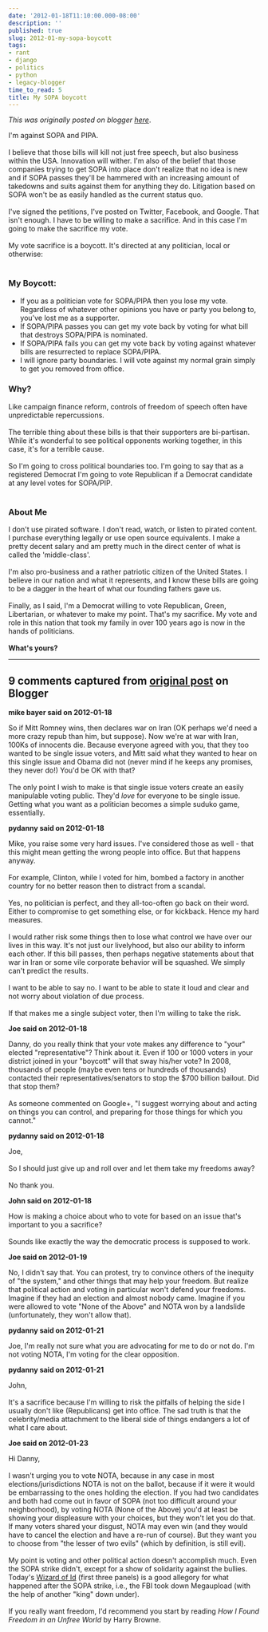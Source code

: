 ```yaml
---
date: '2012-01-18T11:10:00.000-08:00'
description: ''
published: true
slug: 2012-01-my-sopa-boycott
tags:
- rant
- django
- politics
- python
- legacy-blogger
time_to_read: 5
title: My SOPA boycott
---
```


*This was originally posted on blogger [here](https://pydanny.blogspot.com/2012/01/my-sopa-boycott.html)*.

I'm against SOPA and PIPA.<br /><br />I believe that those bills will kill not just free speech, but also business within the USA. Innovation will wither. I'm also of the belief that those companies trying to get SOPA into place don't realize that no idea is new and if SOPA passes they'll be hammered with an increasing amount of takedowns and suits against them for anything they do. Litigation based on SOPA won't be as easily handled as the current status quo.<br /><br />I've signed the petitions, I've posted on Twitter, Facebook, and Google. That isn't enough. I have to be willing to make a sacrifice. And in this case I'm going to make the sacrifice my vote.<br /><br />My vote sacrifice is a boycott. It's directed at any politician, local or otherwise:<br /><br /><h3>My Boycott:</h3><ul><li>If you as a politician vote for SOPA/PIPA then you lose my vote. Regardless of whatever other opinions you have or party you belong to, you've lost me as a supporter.</li><li>If SOPA/PIPA passes you can get my vote back by voting for what bill that destroys SOPA/PIPA is nominated.</li><li>If SOPA/PIPA fails you can get my vote back by voting against whatever bills are resurrected to replace SOPA/PIPA.</li><li>I will ignore party boundaries. I will vote against my normal grain simply to get you removed from office.</li></ul><div><h3>Why?</h3></div><div>Like campaign finance reform, controls of freedom of speech often have unpredictable repercussions.&nbsp;</div><div><br /></div><div>The terrible thing about these bills is that their supporters are bi-partisan. While it's wonderful to see political opponents working together, in this case, it's for a terrible cause.&nbsp;</div><div><br /></div><div>So I'm going to cross political boundaries too. I'm going to say that as a registered Democrat I'm going to vote Republican if a Democrat candidate at any level votes for SOPA/PIP.</div><br /><div><h3>About Me</h3></div><div>I don't use pirated software. I don't read, watch, or listen to pirated content. I purchase everything legally or use open source equivalents. I make a pretty decent salary and am pretty much in the direct center of what is called the 'middle-class'.<br /><br />I'm also pro-business and a rather patriotic citizen of the United States. I believe in our nation and what it represents, and I know these bills are going to be a dagger in the heart of what our founding fathers gave us.</div><div><br /></div><div>Finally, as I said, I'm a Democrat willing to vote Republican, Green, Libertarian, or whatever to make my point. That's my sacrifice. My vote and role in this nation that took my family in over 100 years ago is now in the hands of politicians.<br /><br /><b>What's yours?</b></div>

---

## 9 comments captured from [original post](https://pydanny.blogspot.com/2012/01/my-sopa-boycott.html) on Blogger

**mike bayer said on 2012-01-18**

So if Mitt Romney wins, then declares war on Iran (OK perhaps we'd need a more crazy repub than him, but suppose).  Now we're at war with Iran, 100Ks of innocents die.  Because everyone agreed with you, that they too wanted to be single issue voters, and Mitt said what they wanted to hear on this single issue and Obama did not (never mind if he keeps any promises, they never do!)  You'd be OK with that?<br /><br />The only point I wish to make is that single issue voters create an easily manipulable voting public.  They'd *love* for everyone to be single issue.  Getting what you want as a politician becomes a simple suduko game, essentially.

**pydanny said on 2012-01-18**

Mike, you raise some very hard issues. I've considered those as well - that this might mean getting the wrong people into office. But that happens anyway.<br /><br />For example, Clinton, while I voted for him, bombed a factory in another country for no better reason then to distract from a scandal. <br /><br />Yes, no politician is perfect, and they all-too-often go back on their word. Either to compromise to get something else, or for kickback. Hence my hard measures.<br /><br />I would rather risk some things then to lose what control we have over our lives in this way. It's not just our livelyhood, but also our ability to inform each other. If this bill passes, then perhaps negative statements about that war in Iran or some vile corporate behavior will be squashed. We simply can't predict the results.<br /><br />I want to be able to say no. I want to be able to state it loud and clear and not worry about violation of due process.<br /><br />If that makes me a single subject voter, then I'm willing to take the risk.

**Joe said on 2012-01-18**

Danny, do you really think that your vote makes any difference to &quot;your&quot; elected &quot;representative&quot;?  Think about it.  Even if 100 or 1000 voters in your district joined in your &quot;boycott&quot; will that sway his/her vote?  In 2008, thousands of people (maybe even tens or hundreds of thousands) contacted their representatives/senators to stop the $700 billion bailout. Did that stop them?<br /><br />As someone commented on Google+, &quot;I suggest worrying about and acting on things you can control, and preparing for those things for which you cannot.&quot;

**pydanny said on 2012-01-18**

Joe,<br /><br />So I should just give up and roll over and let them take my freedoms away?<br /><br />No thank you.

**John said on 2012-01-18**

How is making a choice about who to vote for based on an issue that's important to you a sacrifice?<br /><br />Sounds like exactly the way the democratic process is supposed to work.

**Joe said on 2012-01-19**

No, I didn't say that. You can protest, try to convince others of the inequity of &quot;the system,&quot; and other things that may help your freedom. But realize that political action and voting in particular won't defend your freedoms. Imagine if they had an election and almost nobody came.  Imagine if you were allowed to vote &quot;None of the Above&quot; and NOTA won by a landslide (unfortunately, they won't allow that).

**pydanny said on 2012-01-21**

Joe, I'm really not sure what you are advocating for me to do or not do. I'm not voting NOTA, I'm voting for the clear opposition.

**pydanny said on 2012-01-21**

John,<br /><br />It's a sacrifice because I'm willing to risk the pitfalls of helping the side I usually don't like (Republicans) get into office. The sad truth is that the celebrity/media attachment to the liberal side of things endangers a lot of what I care about.

**Joe said on 2012-01-23**

Hi Danny,<br /><br />I wasn't urging you to vote NOTA, because in any case in most elections/jurisdictions NOTA is not on the ballot, because if it were it would be embarrassing to the ones holding the election.  If you had two candidates and both had come out in favor of SOPA (not too difficult around your neighborhood), by voting NOTA (None of the Above) you'd at least be showing your displeasure with your choices, but they won't let you do that. If many voters shared your disgust, NOTA may even win (and they would have to cancel the election and have a re-run of course). But they want you to choose from &quot;the lesser of two evils&quot; (which by definition, is still evil).<br /><br />My point is voting and other political action doesn't accomplish much. Even the SOPA strike didn't, except for a show of solidarity against the bullies. Today's <a href="http://www.gocomics.com/wizardofid/2012/01/23" rel="nofollow">Wizard of Id</a> (first three panels) is a good allegory for what happened after the SOPA strike, i.e., the FBI took down Megaupload (with the help of another &quot;king&quot; down under).<br /><br />If you really want freedom, I'd recommend you start by reading <i>How I Found Freedom in an Unfree World</i> by Harry Browne.

